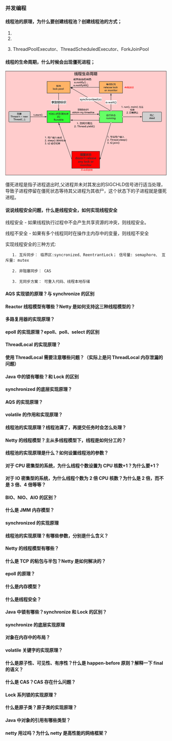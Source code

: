 ### 并发编程

#### 线程池的原理，为什么要创建线程池？创建线程池的方式；

   1. 
   
   2. 
   
   3. ThreadPoolExecutor、ThreadScheduledExecutor、ForkJoinPool

#### 线程的生命周期，什么时候会出现僵死进程；
   
  ![](interview.assets/线程生命周期.png)
  
  僵死进程是指子进程退出时,父进程并未对其发出的SIGCHLD信号进行适当处理，导致子进程停留在僵死状态等待其父进程为其收尸，这个状态下的子进程就是僵死进程。

#### 说说线程安全问题，什么是线程安全，如何实现线程安全
    
   线程安全 - 如果线程执行过程中不会产生共享资源的冲突，则线程安全。 
   
   线程不安全 - 如果有多个线程同时在操作主内存中的变量，则线程不安全
   
   实现线程安全的三种方式: 
    
       1. 互斥同步： 临界区:syncronized、ReentrantLock； 信号量: semaphore、 互斥量: mutex
       
       2. 非阻塞同步： CAS
       
       3. 无同步方案： 可重入代码、线程本地存储

#### AQS 实现锁的原理？与 synchronize 的区别

#### Reactor 线程模型有哪些？Netty 是如何支持这三种线程模型的？

#### 多路复用器的实现原理？

#### epoll 的实现原理？epoll、poll、select 的区别
    
#### ThreadLocal 的实现原理？

#### 使用 ThreadLocal 需要注意哪些问题？（实际上是问 ThreadLocal 内存泄漏的问题）

#### Java 中的锁有哪些？和 Lock 的区别

#### synchronized 的底层实现原理？

#### AQS 的实现原理？

#### volatile 的作用和实现原理？

#### 线程池的实现原理？线程池满了，再提交任务时会怎么处理？

#### Netty 的线程模型？主从多线程模型下，线程是如何分工的？

#### 线程池的实现原理是什么？如何设置线程池的参数？

#### 对于 CPU 密集型的系统，为什么线程个数设置为 CPU 核数+1？为什么要+1？

#### 对于 IO 密集型的系统，为什么线程个数为 2 倍 CPU 核数？为什么是 2 倍，而不是 3 倍、4 倍等等？

#### BIO、NIO、AIO 的区别？

#### 什么是 JMM 内存模型？

#### synchronized 的实现原理

#### 线程池的实现原理？有哪些参数，分别是什么含义？

#### Netty 的线程模型有哪些？

#### 什么是 TCP 的粘包与半包？Netty 是如何解决的？

#### epoll 的原理？

#### 什么是内存模型？

#### 什么是线程安全？

#### Java 中锁有哪些？synchronize 和 Lock 的区别？

#### synchronize 的底层实现原理

#### 对象在内存中的布局？

#### volatile 关键字的实现原理？

#### 什么是原子性、可见性、有序性？什么是 happen-before 原则？解释一下 final 的语义？

#### 什么是 CAS？CAS 存在什么问题？

#### Lock 系列锁的实现原理？

#### 什么是原子类？原子类的实现原理？

#### Java 中对象的引用有哪些类型？

#### netty 用过吗？为什么 netty 是高性能的网络框架？


